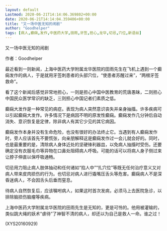 ```yaml
---
layout: default
Lastmod: 2020-06-21T14:14:06.369802+00:00
date: 2020-06-21T14:14:04.359406+00:00
title: "又一场中医无知的闹剧"
author: "Goodhelper"
tags: [病人,癫痫,发作,中医药大学,田雨,牙签,担心,龙华,切忌,穴位,新语丝]
---
```


又一场中医无知的闹剧

作者：Goodhelper

最近看到一则新闻，上海中医药大学附属龙华医院的田雨先生在飞机上遇到一个癫痫发作的病人，于是就用牙签刺患者的头部穴位，“使患者苏醒过来”，“两根牙签救命”。

看了这个新闻后感觉非常地担心，一则是担心中国中医教育的荒唐愚昧，二则担心中国民众医学常识的缺乏，三则担心中国记者们素质之低。

癫痫大发作是一种常见的病症。表现为病人突然意识丧失并亲身抽搐。许多疾病可以引起癫痫大发作。许多情况下是病因不明的原发性癫痫。癫痫发作几分钟后自动消失、意识恢复是定律，除非病人有其它少见的其它病因。

癫痫发作本身并没有生命危险，也没有很好的办法终止它。当遇到有人癫痫发作时，旁人应该首先不要慌张，向亲朋解释这是癫痫发作过一会儿就会好的。同时，也是最重要的是，清除病人身体近处的坚硬锋利器皿，以免病人抽搐时受伤。还要确定没有衣服毛巾等异物在口鼻处阻碍病人呼吸。可能的话可以将病人身子侧过来让脖子伸直以保呼吸通畅。

切忌用力阻止病人肢体抽动和任何诸如“掐人中”“扎穴位”等既无任何治疗意义又对病人带来皮肉损伤的行为。也切忌对病人进行撬嘴压舌头等危害。癫痫病人不是深昏迷病人，不会因舌头后垂而窒息。

待病人自然恢复后，应该嘱咐病人，如果这时首次发病，必须马上去医院急诊，以排除脑损伤脑瘤等疾病。

上海中医药大学附属龙华医院的田雨先生是无知的，更是可怜的。他用被灌输的，类似跳大绳的妖术“虐待”了神智不清的病人，却还以为自己是救人一命。谁之过！

(XYS20160929)

